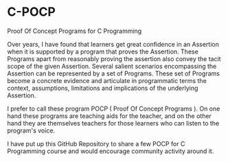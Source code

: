 # C-POCP
Proof Of Concept Programs for C Programming

Over years, I have found that learners get great confidence in an Assertion when it is supported by a program that proves the Assertion. These Programs apart from reasonably proving the assertion also convey the tacit scope of the given Assertion. Several salient scenarios encompassing the Assertion can be represented by a set of Programs. These set of Programs become a concrete evidence and articulate in programmatic terms the context, assumptions, limitations and implications of the underlying Assertion.

I prefer to call these program POCP ( Proof Of Concept Programs ). On one hand these programs are teaching aids for the teacher, and on the other hand they are themselves teachers for those learners who can listen to the program's voice.

I have put up this GitHub Repository to share a few POCP for C Programming course and would encourage community activity around it.
